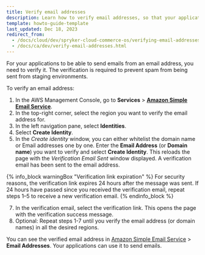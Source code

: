 ```yaml
---
title: Verify email addresses
description: Learn how to verify email addresses, so that your applications can send emails from them.
template: howto-guide-template
last_updated: Dec 18, 2023
redirect_from:
  - /docs/cloud/dev/spryker-cloud-commerce-os/verifying-email-addresses.html
  - /docs/ca/dev/verify-email-addresses.html
---
```


For your applications to be able to send emails from an email address, you need to verify it. The verification is required to prevent spam from being sent from staging environments.

To verify an email address:

1. In the AWS Management Console, go to **Services** > [**Amazon Simple Email Service**](https://console.aws.amazon.com/ses/).
2. In the top-right corner, select the region you want to verify the email address for.
3. In the left navigation pane, select **Identities**.
4. Select **Create Identity**.
5. In the *Create identity* window, you can either whitelist the domain name or Email addresses one by one. Enter the **Email Address** (or **Domain name**) you want to verify and select **Create Identity**.
  This reloads the page with the *Verification Email Sent* window displayed. A verification email has been sent to the email address.

  {% info_block warningBox "Verification link expiration" %}
  For security reasons, the verification link expires 24 hours after the message was sent. If 24 hours have passed since you received the verification email, repeat steps 1–5 to receive a new verification email.
  {% endinfo_block %}

7. In the verification email, select the verification link.
  This opens the page with the verification success message.
8. Optional: Repeat steps 1-7 until you verify the email address (or domain names) in all the desired regions.

You can see the verified email address in [Amazon Simple Email Service](https://console.aws.amazon.com/ses/) > **Email Addresses**. Your applications can use it to send emails.
